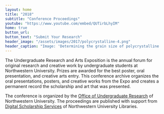```yaml
---
layout: home
title: "2018"
subtitle: "Conference Proceedings"
youtube: "https://www.youtube.com/embed/QUTirbLhyIM"
home: true
button_url: 
button_text: "Submit Your Research"
header_image: "/assets/images/2017/polycrystalline-4.png"
header_caption: "Image: 'Determining the grain size of polycrystalline diamond' by Lauren Barmore, Physics and Astronomy"
---
```

The Undergraduate Research and Arts Exposition is the annual forum for original research and creative work by undergraduate students at Northwestern University. Prizes are awarded for the best poster, oral presentation, and creative arts entry. This conference archive organizes the oral presentations, posters, and creative works from the Expo and creates a permanent record the scholarship and art that was presented.

The conference is organized by the [Office of Undergraduate Research](http://undergradresearch.northwestern.edu) of Northwestern University. The proceedings are published with support from [Digital Scholarship Services](mailto:digitalscholarship@northwestern.edu) of Northwestern University Libraries.
